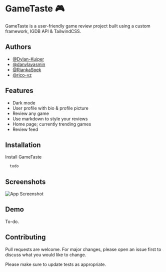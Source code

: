 
# GameTaste 🎮

GameTaste is a user-friendly game review project built using a custom framework, IGDB API & TailwindCSS.

## Authors

- [@Dylan-Kuiper](https://github.com/Dylan-Kuiper)
- [@danylayasmin](https://github.com/danylayasmin)
- [@RiankaSpek](https://github.com/RiankaSpek)
- [@rico-vz](https://github.com/rico-vz)

## Features

- Dark mode
- User profile with bio & profile picture
- Review any game
- Use markdown to style your reviews
- Home page; currently trending games
- Review feed

## Installation

Install GameTaste

```bash
  todo
```

## Screenshots

![App Screenshot](https://via.placeholder.com/468x300?text=Todo.)

## Demo

To-do.

## Contributing

Pull requests are welcome. For major changes, please open an issue first to discuss what you would like to change.

Please make sure to update tests as appropriate.
